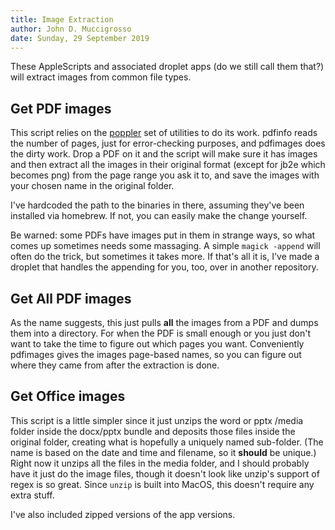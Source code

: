 ```yaml
---
title: Image Extraction
author: John D. Muccigrosso
date: Sunday, 29 September 2019
---
```


These AppleScripts and associated droplet apps (do we still call them that?) will extract images from common file types.

## Get PDF images

This script relies on the [poppler](https://poppler.freedesktop.org) set of utilities to do its work. pdfinfo reads the number of pages, just for error-checking purposes, and pdfimages does the dirty work. Drop a PDF on it and the script will make sure it has images and then extract all the images in their original format (except for jb2e which becomes png) from the page range you ask it to, and save the images with your chosen name in the original folder.

I've hardcoded the path to the binaries in there, assuming they've been installed via homebrew. If not, you can easily make the change yourself.

Be warned: some PDFs have images put in them in strange ways, so what comes up sometimes needs some massaging. A simple `magick -append` will often do the trick, but sometimes it takes more. If that's all it is, I've made a droplet that handles the appending for you, too, over in another repository.

## Get All PDF images

As the name suggests, this just pulls **all** the images from a PDF and dumps them into a directory. For when the PDF is small enough or you just don't want to take the time to figure out which pages you want. Conveniently pdfimages gives the images page-based names, so you can figure out where they came from after the extraction is done.

## Get Office images

This script is a little simpler since it just unzips the word or pptx /media folder inside the docx/pptx bundle and deposits those files inside the original folder, creating what is hopefully a uniquely named sub-folder. (The name is based on the date and time and filename, so it **should** be unique.) Right now it unzips all the files in the media folder, and I should probably have it just do the image files, though it doesn't look like unzip's support of regex is so great. Since `unzip` is built into MacOS, this doesn't require any extra stuff.

I've also included zipped versions of the app versions.
